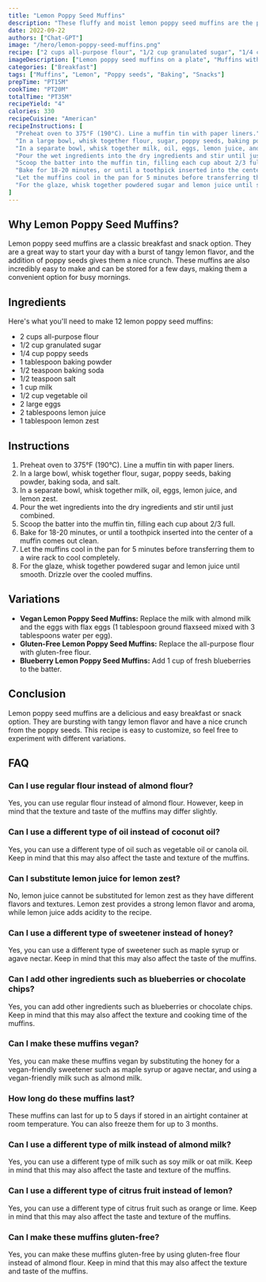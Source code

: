 ```yaml
---
title: "Lemon Poppy Seed Muffins"
description: "These fluffy and moist lemon poppy seed muffins are the perfect breakfast or snack option. They are easy to make and bursting with tangy lemon flavor."
date: 2022-09-22
authors: ["Chat-GPT"]
image: "/hero/lemon-poppy-seed-muffins.png"
recipe: ["2 cups all-purpose flour", "1/2 cup granulated sugar", "1/4 cup poppy seeds", "1 tablespoon baking powder", "1/2 teaspoon baking soda", "1/2 teaspoon salt", "1 cup milk", "1/2 cup vegetable oil", "2 large eggs", "2 tablespoons lemon juice", "1 tablespoon lemon zest"]
imageDescription: ["Lemon poppy seed muffins on a plate", "Muffins with poppy seeds and lemon zest", "Moist lemon muffins with a tangy glaze", "Lemon muffins with a sweet and tangy flavor"]
categories: ["Breakfast"]
tags: ["Muffins", "Lemon", "Poppy seeds", "Baking", "Snacks"]
prepTime: "PT15M"
cookTime: "PT20M"
totalTime: "PT35M"
recipeYield: "4"
calories: 330
recipeCuisine: "American"
recipeInstructions: [
  "Preheat oven to 375°F (190°C). Line a muffin tin with paper liners.",
  "In a large bowl, whisk together flour, sugar, poppy seeds, baking powder, baking soda, and salt.",
  "In a separate bowl, whisk together milk, oil, eggs, lemon juice, and lemon zest.",
  "Pour the wet ingredients into the dry ingredients and stir until just combined.",
  "Scoop the batter into the muffin tin, filling each cup about 2/3 full.",
  "Bake for 18-20 minutes, or until a toothpick inserted into the center of a muffin comes out clean.",
  "Let the muffins cool in the pan for 5 minutes before transferring them to a wire rack to cool completely.",
  "For the glaze, whisk together powdered sugar and lemon juice until smooth. Drizzle over the cooled muffins."
]
---
```


## Why Lemon Poppy Seed Muffins?

Lemon poppy seed muffins are a classic breakfast and snack option. They are a great way to start your day with a burst of tangy lemon flavor, and the addition of poppy seeds gives them a nice crunch. These muffins are also incredibly easy to make and can be stored for a few days, making them a convenient option for busy mornings.

## Ingredients

Here's what you'll need to make 12 lemon poppy seed muffins:

- 2 cups all-purpose flour
- 1/2 cup granulated sugar
- 1/4 cup poppy seeds
- 1 tablespoon baking powder
- 1/2 teaspoon baking soda
- 1/2 teaspoon salt
- 1 cup milk
- 1/2 cup vegetable oil
- 2 large eggs
- 2 tablespoons lemon juice
- 1 tablespoon lemon zest

## Instructions

1. Preheat oven to 375°F (190°C). Line a muffin tin with paper liners.
2. In a large bowl, whisk together flour, sugar, poppy seeds, baking powder, baking soda, and salt.
3. In a separate bowl, whisk together milk, oil, eggs, lemon juice, and lemon zest.
4. Pour the wet ingredients into the dry ingredients and stir until just combined.
5. Scoop the batter into the muffin tin, filling each cup about 2/3 full.
6. Bake for 18-20 minutes, or until a toothpick inserted into the center of a muffin comes out clean.
7. Let the muffins cool in the pan for 5 minutes before transferring them to a wire rack to cool completely.
8. For the glaze, whisk together powdered sugar and lemon juice until smooth. Drizzle over the cooled muffins.

## Variations

- **Vegan Lemon Poppy Seed Muffins:** Replace the milk with almond milk and the eggs with flax eggs (1 tablespoon ground flaxseed mixed with 3 tablespoons water per egg).
- **Gluten-Free Lemon Poppy Seed Muffins:** Replace the all-purpose flour with gluten-free flour.
- **Blueberry Lemon Poppy Seed Muffins:** Add 1 cup of fresh blueberries to the batter.

## Conclusion

Lemon poppy seed muffins are a delicious and easy breakfast or snack option. They are bursting with tangy lemon flavor and have a nice crunch from the poppy seeds. This recipe is easy to customize, so feel free to experiment with different variations.

## FAQ

### Can I use regular flour instead of almond flour?

Yes, you can use regular flour instead of almond flour. However, keep in mind that the texture and taste of the muffins may differ slightly.

### Can I use a different type of oil instead of coconut oil?

Yes, you can use a different type of oil such as vegetable oil or canola oil. Keep in mind that this may also affect the taste and texture of the muffins.

### Can I substitute lemon juice for lemon zest?

No, lemon juice cannot be substituted for lemon zest as they have different flavors and textures. Lemon zest provides a strong lemon flavor and aroma, while lemon juice adds acidity to the recipe.

### Can I use a different type of sweetener instead of honey?

Yes, you can use a different type of sweetener such as maple syrup or agave nectar. Keep in mind that this may also affect the taste of the muffins.

### Can I add other ingredients such as blueberries or chocolate chips?

Yes, you can add other ingredients such as blueberries or chocolate chips. Keep in mind that this may also affect the texture and cooking time of the muffins.

### Can I make these muffins vegan?

Yes, you can make these muffins vegan by substituting the honey for a vegan-friendly sweetener such as maple syrup or agave nectar, and using a vegan-friendly milk such as almond milk.

### How long do these muffins last?

These muffins can last for up to 5 days if stored in an airtight container at room temperature. You can also freeze them for up to 3 months.

### Can I use a different type of milk instead of almond milk?

Yes, you can use a different type of milk such as soy milk or oat milk. Keep in mind that this may also affect the taste and texture of the muffins.

### Can I use a different type of citrus fruit instead of lemon?

Yes, you can use a different type of citrus fruit such as orange or lime. Keep in mind that this may also affect the taste and texture of the muffins.

### Can I make these muffins gluten-free?

Yes, you can make these muffins gluten-free by using gluten-free flour instead of almond flour. Keep in mind that this may also affect the texture and taste of the muffins.